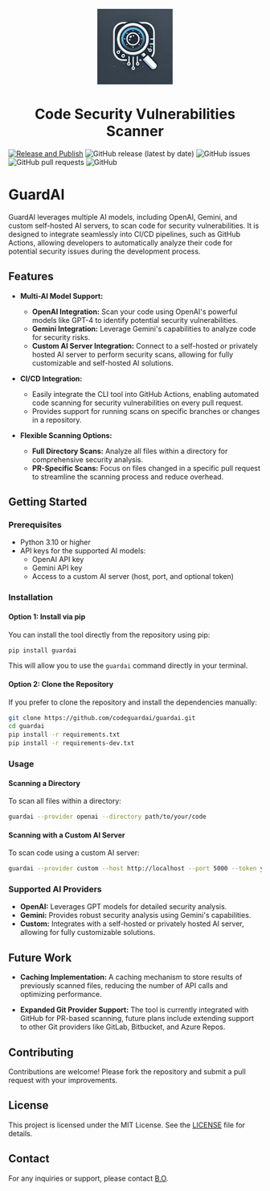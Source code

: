 <p align="center"><img src="https://raw.githubusercontent.com/codeguardai/guardai/main/logo.png" width="150" ><br><h1 align="center">Code Security Vulnerabilities Scanner</h1></p>

[![Release and Publish](https://github.com/codeguardai/guardai/actions/workflows/release-publish.yml/badge.svg)](https://github.com/codeguardai/guardai/actions/workflows/release-publish.yml)
![GitHub release (latest by date)](https://img.shields.io/github/v/release/codeguardai/guardai)
![GitHub issues](https://img.shields.io/github/issues/codeguardai/guardai)
![GitHub pull requests](https://img.shields.io/github/issues-pr/codeguardai/guardai)
![GitHub](https://img.shields.io/github/license/codeguardai/guardai)

# GuardAI

GuardAI leverages multiple AI models, including OpenAI, Gemini, and custom self-hosted AI servers, to scan code for security vulnerabilities. It is designed to integrate seamlessly into CI/CD pipelines, such as GitHub Actions, allowing developers to automatically analyze their code for potential security issues during the development process.

## Features

- **Multi-AI Model Support:**

  - **OpenAI Integration:** Scan your code using OpenAI's powerful models like GPT-4 to identify potential security vulnerabilities.
  - **Gemini Integration:** Leverage Gemini's capabilities to analyze code for security risks.
  - **Custom AI Server Integration:** Connect to a self-hosted or privately hosted AI server to perform security scans, allowing for fully customizable and self-hosted AI solutions.

- **CI/CD Integration:**

  - Easily integrate the CLI tool into GitHub Actions, enabling automated code scanning for security vulnerabilities on every pull request.
  - Provides support for running scans on specific branches or changes in a repository.

- **Flexible Scanning Options:**
  - **Full Directory Scans:** Analyze all files within a directory for comprehensive security analysis.
  - **PR-Specific Scans:** Focus on files changed in a specific pull request to streamline the scanning process and reduce overhead.

## Getting Started

### Prerequisites

- Python 3.10 or higher
- API keys for the supported AI models:
  - OpenAI API key
  - Gemini API key
  - Access to a custom AI server (host, port, and optional token)

### Installation

#### Option 1: Install via pip

You can install the tool directly from the repository using pip:

```bash
pip install guardai
```

This will allow you to use the `guardai` command directly in your terminal.

#### Option 2: Clone the Repository

If you prefer to clone the repository and install the dependencies manually:

```bash
git clone https://github.com/codeguardai/guardai.git
cd guardai
pip install -r requirements.txt
pip install -r requirements-dev.txt
```

### Usage

#### Scanning a Directory

To scan all files within a directory:

```bash
guardai --provider openai --directory path/to/your/code
```

#### Scanning with a Custom AI Server

To scan code using a custom AI server:

```bash
guardai --provider custom --host http://localhost --port 5000 --token your_token --directory path/to/your/code
```

### Supported AI Providers

- **OpenAI:** Leverages GPT models for detailed security analysis.
- **Gemini:** Provides robust security analysis using Gemini's capabilities.
- **Custom:** Integrates with a self-hosted or privately hosted AI server, allowing for fully customizable solutions.

## Future Work

- **Caching Implementation:** A caching mechanism to store results of previously scanned files, reducing the number of API calls and optimizing performance.

- **Expanded Git Provider Support:** The tool is currently integrated with GitHub for PR-based scanning, future plans include extending support to other Git providers like GitLab, Bitbucket, and Azure Repos.

## Contributing

Contributions are welcome! Please fork the repository and submit a pull request with your improvements.

## License

This project is licensed under the MIT License. See the [LICENSE](LICENSE) file for details.

## Contact

For any inquiries or support, please contact [B.O](mailto:olunusibest@gmail.com).
